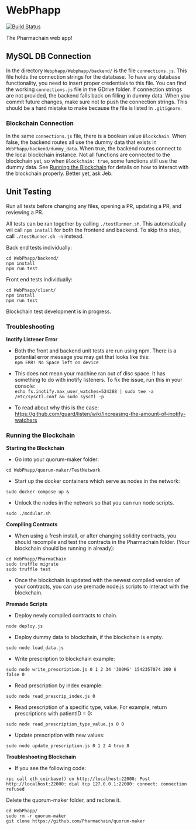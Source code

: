 # WebPhapp  
[![Build Status](https://travis-ci.org/Pharmachain/WebPhapp.svg?branch=master)](https://travis-ci.org/Pharmachain/WebPhapp/)  

The Pharmachain web app!

## MySQL DB Connection  
In the directory `Webphapp/Webphapp/backend/` is the file `connections.js`. This file holds the connection strings for the database. To have any database functionality, you need to insert proper credentials to this file. You can find the working `connections.js` file in the GDrive folder. If connection strings are not provided, the backend falls back on filling in dummy data. When you commit future changes, make sure not to push the connection strings. This should be a hard mistake to make because the file is listed in `.gitignore`.

### Blockchain Connection  
In the same `connections.js` file, there is a boolean value `Blockchain`. When false, the backend routes all use the dummy data that exists in `WebPhapp/backend/dummy_data`. When true, the backend routes connect to the local blockchain instance. Not all functions are connected to the blockchain yet, so when `Blockchain: true`, some functions still use the dummy data. See [Running the Blockchain](#running-the-blockchain) for details on how to interact with the blockchain properly. Better yet, ask Jeb.

## Unit Testing  
Run all tests before changing any files, opening a PR, updating a PR, and reviewing a PR.  

All tests can be ran together by calling `./testRunner.sh`. This automatically wil call `npm install` for both the frontend and backend. To skip this step, call `./testRunner.sh -n` instead.  

Back end tests individually:  
```
cd WebPhapp/backend/
npm install
npm run test
```  

Front end tests individually:  
```
cd WebPhapp/client/
npm install
npm run test
```

Blockchain test development is in progress.  

### Troubleshooting

**Inotify Listener Error**
- Both the front and backend unit tests are run using npm. There is a potential error message you may get that looks like this:  
`npm ERR! No Space left on device`  

- This does not mean your machine ran out of disc space. It has something to do with inotify listeners.
To fix the issue, run this in your console:  
`echo fs.inotify.max_user_watches=524288 | sudo tee -a /etc/sysctl.conf && sudo sysctl -p`  

- To read about why this is the case:  
https://github.com/guard/listen/wiki/Increasing-the-amount-of-inotify-watchers  

### Running the Blockchain
**Starting the Blockchain**
- Go into your quorum-maker folder:
```
cd WebPhapp/quorum-maker/TestNetwork
```
- Start up the docker containers which serve as nodes in the network:
```
sudo docker-compose up &
```
- Unlock the nodes in the network so that you can run node scripts.
```
sudo ./modular.sh
```
**Compiling Contracts**
- When using a fresh install, or after changing solidity contracts,
you should recompile and test the contracts in the Pharmachain folder.
(Your blockchain should be running in already):
```
cd WebPhapp/PharmaChain
sudo truffle migrate
sudo truffle test
```
- Once the blockchain is updated with the newest compiled version of your contracts, you can use premade node.js scripts to interact with the blockchain.

**Premade Scripts**
- Deploy newly compiled contracts to chain.
```
node deploy.js
```
- Deploy dummy data to blockchain, if the blockchain is empty.
```
sudo node load_data.js
```

- Write prescription to blockchain example:
```
sudo node write_prescription.js 0 1 2 34 '300MG' 1542357074 200 8 false 0
```

- Read prescription by index example:
```
sudo node read_prescrip_index.js 0
```

- Read prescription of a specific type, value. For example, return prescriptions with patientID = 0:
```
sudo node read_prescription_type_value.js 0 0
```

- Update prescription with new values:
```
sudo node update_prescription.js 0 1 2 4 true 8
``` 
**Troubleshooting Blockchain**
- If you see the following code:

```
rpc call eth_coinbase() on http://localhost:22000: Post http://localhost:22000: dial tcp 127.0.0.1:22000: connect: connection refused
```

Delete the quorum-maker folder, and reclone it.
```
cd WebPhapp/
sudo rm -r quorum-maker
git clone https://github.com/Pharmachain/quorum-maker
```
